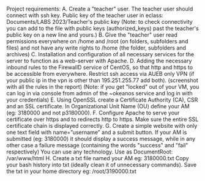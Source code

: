 Project requirements:
A. Create a "teacher" user. The teacher user should connect with ssh key.
Public key of the teacher user in eclass:
  Documents/LABS 2023/Teacher's public key
(Note: to check connectivity you can add to the file with public
keys (authorized_keys) past the teacher's public key on a new line and yours.)
B. Give the "teacher" user read permissions everywhere on /home and /root (on
folders, subfolders and files)
and not have any write rights to /home (the folder, subfolders and
archives)
C. Installation and configuration of all necessary services for the server to function
as a web-server with Apache.
D. Adding the necessary inbound rules to the FirewallD service of CentOS, so that http and
https to be accessible from everywhere. Restrict ssh access via AUEB only
VPN (if your public ip in the vpn is other than 195.251.255.77 add both).
(screenshot with all the rules in the report)
(Note: if you get "locked" out of your VM, you can log in via console from
admin of the ~okeanos service and log in with your credentials)
E. Using OpenSSL create a Certificate Authority (CA), CSR and an SSL
certificate.
In Organizational Unit Name (OU) define your AM (eg: 3180000 and not p3180000).
F. Configure Apache to serve your certificate over https and to
redirects http to https.
Make sure the entire SSL certificate chain is displayed correctly.
G. Create a simple website with only one text field with name=”username” and a
submit button.
If your AM is submitted (eg: 3180000) it should display a success message, while
in any other case a failure message (containing the words "success" and
"fail" respectively)
You can use any technology.
Use as DocumentRoot: /var/www/html
H. Create a txt file named your AM eg: 3180000.txt
Copy your bash history into txt (ideally clean it of unnecessary commands).
Save the txt in your home directory eg: /root/3190000.txt


